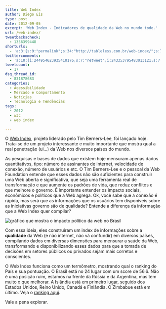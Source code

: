 ```yaml
---
title: Web Index
author: Diego Eis
type: post
date: 2012-09-05
excerpt: 'Web Index - Indicadores de qualidade da Web no mundo todo.'
url: /web-index/
tweetbackscheck:
  - 1356399448
shorturls:
  - 'a:3:{s:9:"permalink";s:34:"http://tableless.com.br/web-index/";s:7:"tinyurl";s:26:"http://tinyurl.com/c4x34jf";s:4:"isgd";s:19:"http://is.gd/E9TLrl";}'
twittercomments:
  - 'a:10:{i:244954623935410176;s:7:"retweet";i:243353795483013121;s:7:"retweet";i:243349547768758273;s:7:"retweet";i:243348014155055104;s:7:"retweet";i:243347850191314944;s:7:"retweet";i:260456006247653377;s:7:"retweet";i:260433563776872448;s:7:"retweet";i:260431230741405696;s:7:"retweet";i:260427159846404096;s:7:"retweet";i:271660571185774593;s:7:"retweet";}'
tweetcount:
  - 17
dsq_thread_id:
  - 831878683
categories:
  - Acessibilidade
  - Mercado e Comportamento
  - Notícias
  - Tecnologia e Tendências
tags:
  - 2012
  - w3c
  - web index

---
```

O [Web Index][1], projeto liderado pelo Tim Berners-Lee, foi lançado hoje. Trata-se de um projeto interessante e muito importante que mostra qual a real penetração (ui&#8230;) da Web nos diversos países do mundo.

As pesquisas e bases de dados que existem hoje mensuram apenas dados quantitativos, tipo: número de assinantes de internet, velocidade de conexão, número de usuários e etc. O Tim Berners-Lee e o pessoal da Web Foundation entende que esses dados não são suficientes para construir uma Web aberta e significativa, que seja uma ferramenta real de transformação e que aumente os padrões de vida, que reduz conflitos e que melhore o governo. É importante entender os impacto sociais, econômicos e políticos que a Web agrega. Ok, você sabe que a conexão é rápida, mas será que as informações que os usuários tem disponíveis sobre as iniciativas governo são de qualidade? Entende a diferença da informação que a Web Index quer compilar?

 <img src="http://tableless.com.br/wp-content/uploads/2012/09/Screen-Shot-2012-09-05-at-10.41.32-AM.png" alt="gráfico que mostra o impacto político da web no Brasil" title="Impacto político da web no Brasil" class="size-full" />

Com essa ideia, eles construíram um index de informações sobre a **qualidade** da Web (e não internet, não vá confundir) em diversos países, compilando dados em diversas dimensões para mensurar a saúde da Web, transformando e disponibilizando esses dados para que a tomada de decisões em setores públicos ou privados sejam mais corretos e conscientes.

O Web Index funciona como um termômetro, mostrando qual o ranking do País e sua pontuação. O Brasil está no 24 lugar com um score de 56.6. Não é uma posição ruim, estamos na frente da Rússia e da Argentina, mas tem muito o que melhorar. A Islândia está em primeiro lugar, seguido dos Estados Unidos, Reino Unido, Canadá e Finlândia. O Zimbabue está em último. Veja o [ranking aqui][2].

Vale a pena explorar.

 [1]: http://thewebindex.org/
 [2]: http://thewebindex.org/data/index/
